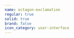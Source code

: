 ```yaml
---
name: octagon-exclamation
regular: true
solid: true
brand: false
icon_category: user-interface
---
```

